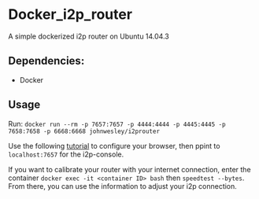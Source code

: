 # Docker_i2p_router

A simple dockerized i2p router on Ubuntu 14.04.3

## Dependencies:

* Docker

## Usage

Run: `docker run --rm -p 7657:7657 -p 4444:4444 -p 4445:4445 -p 7658:7658 -p 6668:6668 johnwesley/i2prouter`

Use the following [tutorial](https://geti2p.net/en/about/browser-config) to configure your browser, then ppint to `localhost:7657` for the i2p-console.

If you want to calibrate your router with your internet connection, enter the container `docker exec -it <container ID> bash` then `speedtest --bytes`. 
From there, you can use the information to adjust your i2p connection.
